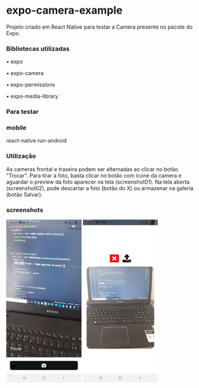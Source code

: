 # expo-camera-example
Projeto criado em React Native para testar a Camera presente no pacote do Expo.

### Bibliotecas utilizadas
• expo

• expo-camera

• expo-permissions

• expo-media-library

### Para testar

### mobile
react-native run-android

### Utilização
As cameras frontal e traseira podem ser alternadas ao clicar no botão "Trocar". Para tirar a foto, basta clicar no botão com ícone da camera e aguardar o preview da foto aparecer na tela (screenshot01). Na tela aberta (screenshot02), pode descartar a foto (botão do X) ou armazenar na galeria (botão Salvar).

### screenshots
<img src="screenshot01.jpg" width="40%" height="40%">
<img src="screenshot02.jpg" width="40%" height="40%">


